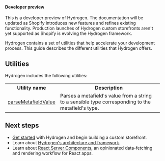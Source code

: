 <aside class="note beta">
<h4>Developer preview</h4>

<p>This is a developer preview of Hydrogen. The documentation will be updated as Shopify introduces new features and refines existing functionality. Production launches of Hydrogen custom storefronts aren't yet supported as Shopify is evolving the Hydrogen framework.</p>

</aside>

Hydrogen contains a set of utilities that help accelerate your development process. This guide describes the different utilities that Hydrogen offers.

## Utilities

Hydrogen includes the following utilities:

<table>
  <tr>
    <th>Utility name</th>
    <th>Description</th>
  </tr>
  <tr>
    <td><a href="/api/hydrogen/utilities/parsemetafieldvalue">parseMetafieldValue</a></td>
    <td>Parses a metafield's value from a string to a sensible type corresponding to the metafield's type.</td>
  </tr>
</table>

## Next steps

- [Get started](/custom-storefronts/hydrogen/getting-started) with Hydrogen and begin building a custom storefront.
- Learn about [Hydrogen's architecture and framework](/custom-storefronts/hydrogen/framework).
- Learn about [React Server Components](/custom-storefronts/hydrogen/framework/react-server-components), an opinionated data-fetching and rendering workflow for React apps.

